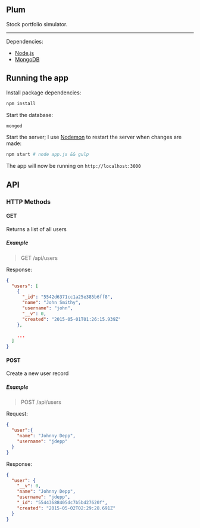 ## Plum

Stock portfolio simulator.

---

Dependencies:
  - [Node.js](https://nodejs.org)
  - [MongoDB](https://www.mongodb.org)

## Running the app

Install package dependencies:

```bash
npm install
```

Start the database:

```bash
mongod
```

Start the server; I use [Nodemon](https://github.com/remy/nodemon) to restart the server when changes are made:

```bash
npm start # node app.js && gulp
```

The app will now be running on `http://localhost:3000`

## API

### HTTP Methods

#### GET

Returns a list of all users

##### Example

> GET /api/users
  
Response:

```json
{
  "users": [
    {
      "_id": "5542d6371cc1a25e385b6ff8",
      "name": "John Smithy",
      "username": "john",
      "__v": 0,
      "created": "2015-05-01T01:26:15.939Z"
    },

    ...
  ]
}
```

#### POST

Create a new user record

##### Example

> POST /api/users

Request:

```json
{
  "user":{
    "name": "Johnny Depp",
    "username": "jdepp"
  }
}
```

Response:

```json
{
  "user": {
    "__v": 0,
    "name": "Johnny Depp",
    "username": "jdepp",
    "_id": "55443688405dc7b5bd27620f",
    "created": "2015-05-02T02:29:28.691Z"
  }
}
```